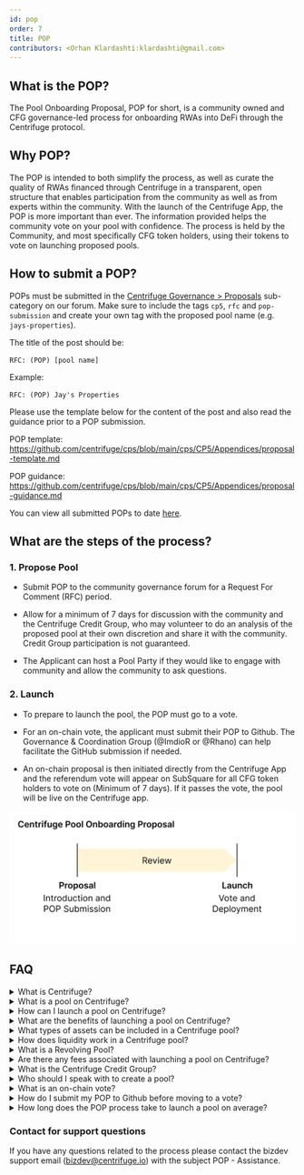 ```yaml
---
id: pop
order: 7
title: POP
contributors: <Orhan Klardashti:klardashti@gmail.com>
---
```


## What is the POP?

The Pool Onboarding Proposal, POP for short, is a community owned and CFG governance-led process for onboarding RWAs into DeFi through the Centrifuge protocol.

## Why POP?

The POP is intended to both simplify the process, as well as curate the quality of RWAs financed through Centrifuge in a transparent, open structure that enables participation from the community as well as from experts within the community. With the launch of the Centrifuge App, the POP is more important than ever. The information provided helps the community vote on your pool with confidence. The process is held by the Community, and most specifically CFG token holders, using their tokens to vote on launching proposed pools.

## How to submit a POP?

POPs must be submitted in the [Centrifuge Governance > Proposals](https://gov.centrifuge.io/c/cfg-governance/chain-governance/18) sub-category on our forum. Make sure to include the tags `cp5`, `rfc` and  `pop-submission` and create your own tag with the proposed pool name (e.g. `jays-properties`). 

The title of the post should be:
```
RFC: (POP) [pool name]
```
Example: 
```
RFC: (POP) Jay's Properties
```
Please use the template below for the content of the post and also read the guidance prior to a POP submission.

POP template: https://github.com/centrifuge/cps/blob/main/cps/CP5/Appendices/proposal-template.md

POP guidance: https://github.com/centrifuge/cps/blob/main/cps/CP5/Appendices/proposal-guidance.md

You can view all submitted POPs to date [here](https://gov.centrifuge.io/tag/pop-submission).

## What are the steps of the process?

### 1. Propose Pool

- Submit POP to the community governance forum for a Request For Comment (RFC) period.

- Allow for a minimum of 7 days for discussion with the community and the Centrifuge Credit Group, who may volunteer to do an analysis of the proposed pool at their own discretion and share it with the community. Credit Group participation is not guaranteed.

- The Applicant can host a Pool Party if they would like to engage with community and allow the community to ask questions.

### 2. Launch

- To prepare to launch the pool, the POP must go to a vote.

- For an on-chain vote, the applicant must submit their POP to Github. The Governance & Coordination Group (@ImdioR or @Rhano) can help facilitate the GitHub submission if needed.

- An on-chain proposal is then initiated directly from the Centrifuge App and the referendum vote will appear on SubSquare for all CFG token holders to vote on (Minimum of 7 days). If it passes the vote, the pool will be live on the Centrifuge app.

![](./images/popv3.png#width=65%;)

## FAQ

<details>
 <summary>What is Centrifuge?</summary>

* Centrifuge is a decentralized protocol that allows users to create and manage tokenized assets on the Centrifuge blockchain.
</details>

<details>
 <summary>What is a pool on Centrifuge?</summary>

* A Centrifuge pool is an open, smart-contract-based financing platform that brings together businesses and investors through Decentralized Finance (DeFi). With a Centrifuge pool, issuers can finance real-world assets, such as invoices, mortgages, or streaming royalties on-chain via the investment of crypto investors and DeFi protocols. They do this by tokenizing their financial assets into Non-Fungible Tokens (“NFTs”) and using these NFTs as collateral in their Centrifuge pool.
</details>

<details>
 <summary>How can I launch a pool on Centrifuge?</summary>

* To launch a pool on Centrifuge, you would need to apply via the Pool Onboarding Process (POP) outlined above. Additionally, a pool must be registered, completing necessary documentation, and meeting any compliance standards.
</details>

<details>
 <summary>What are the benefits of launching a pool on Centrifuge?</summary>

* Launching a pool on Centrifuge can provide various benefits, such the ability to tokenize real-world assets and provide transparency to pool investors.
</details>

<details>
 <summary>What types of assets can be included in a Centrifuge pool?</summary>

* Centrifuge supports the tokenization of real-world assets, such as invoices, real estate, royalties, and more. The types of assets that can be included in a pool depend on the asset class the POP submitted to the community.
</details>

<details>
 <summary>How does liquidity work in a Centrifuge pool?</summary>

* Liquidity in a Centrifuge pool is provided by users who lock stablecoins into the pool in return for pool tokens. The stablecoins can then be used by the issuer to finance real world Assets.
</details>

<details>
 <summary>What is a Revolving Pool?</summary>

* Usually, Centrifuge pools are set up as "revolving pools". Revolving pools allow investors to lock investments and redemptions at any point in time. A decentralized solver mechanism matches investments and redemptions with the liquidity in the pool and ensures that certain risk metrics remain intact. This ensures that Issuers have a constant source of liquidity while investors can flexibly invest and redeem. For both Investors and Issuers this is dependent on sufficient liquidity.
</details>

<details>
 <summary>Are there any fees associated with launching a pool on Centrifuge?</summary>

* Fees for launching and managing a pool include on-chain transaction fees in the form of CFG, to initiative the pool creation vote process you must have 1,000 CFG for the deposit and protocol fees of 0.40% of the valuation of all loans in the pool per year. If you choose to utilize the built in KYC partner there are also costs for onboarding investors. 
</details>

<details>
 <summary>What is the Centrifuge Credit Group?</summary>

* The Centrifuge Credit Group refers to a designated group of individuals who are responsible for assessing the creditworthiness and risk profile of the assets within a Centrifuge pool. Their role is to evaluate the quality, reliability, and value of the potential issuer and proposed underlying assets to ensure that they meet the necessary standards for inclusion on the protocol. The Credit Group helps to make non-binding recommendations on the risk parameters, collateral requirements, and overall viability of the assets, which aids in maintaining the integrity and stability of the Centrifuge ecosystem. Their assessment is a crucial part of the decision-making process when it comes to accepting issuers/assets. Ultimately, their assessment is for the benefit of the community but is not investment advice or any other warranty. They are here to help the DAO to grow.
</details>

<details>
 <summary>Who should I speak with to create a pool?</summary>

* For best results it is key to engage directly with the community on the forum, they will decide if your pool launches via an on-chain vote.
</details>

<details>
 <summary>What is an on-chain vote?</summary>

 * An on-chain vote is the last step in the POP before a pool can launch. To vote in an on-chain vote, CFG tokens are required and all tokens can (and are encouraged) to vote. If the vote passes, the pool will launch automatically on Centrifuge Chain with the selected parameters when it was created. You can read more about how on-chain voting works [here](https://docs.centrifuge.io/use/onchain-voting/).

* To initiate the on-chain vote, the submitter must pay the pool creation transaction fee (in CFG), and hold 1,000 CFG to place as a deposit.
</details>

<details>
 <summary>How do I submit my POP to Github before moving to a vote?</summary>

* This is rather technical, for the time being, please contact the Centrifuge Governance & Coordination Group ([@ImdioR](https://gov.centrifuge.io/u/imdior) or [@Rhano](https://gov.centrifuge.io/u/rhano)).
</details>

<details>
 <summary>How long does the POP process take to launch a pool on average?</summary>

* The POP process typically spans from 1.5 to 3 months, starting from the submission of the POP to the launch of the pool. The minimum duration of the process of 1.5 Months after POP submission consists of a two-week community review/comment period of the POP, followed by a two-week assessment by the Centrifuge Credit Group, and concluding with an on-chain vote lasting two weeks to create the pool, if passed.

* It's important to note that the overall timeline can vary widely based on multiple factors, including but not limited to, the duration of community dialogue, the time taken by the Centrifuge Credit Group to complete their assessment, the responsiveness of the POP applicant to inquiries from interested parties, and the time needed by the applicant to secure funds for pool launch.
</details>


### Contact for support questions 
If you have any questions related to the process please contact the bizdev support email (bizdev@centrifuge.io) with the subject POP - Assistance.
